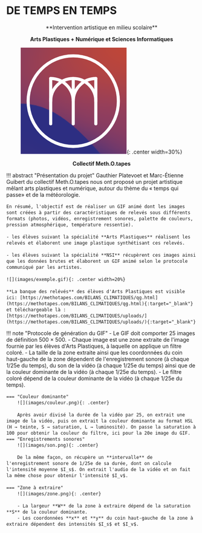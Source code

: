 # DE TEMPS EN TEMPS

<center>
**Intervention artistique en milieu scolaire**

**Arts Plastiques + Numérique et Sciences Informatiques**

![](images/logo_methotapes.png){: .center width=30%} 

**Collectif Meth.O.tapes**
</center>


!!! abstract "Présentation du projet"
    Gauthier Platevoet et Marc-Étienne Guibert du collectif Meth.O.tapes nous ont proposé un projet artistique mêlant arts plastiques et numérique, autour du thème du « temps qui passe» et  de la météorologie.

    En résumé, l'objectif est de réaliser un GIF animé dont les images sont créées à partir des caractéristiques de relevés sous différents formats (photos, vidéos, enregistrement sonores, palette de couleurs, pression atmosphérique, température ressentie).

    - les élèves suivant la spécialité **Arts Plastiques** réalisent les relevés et élaborent une image plastique synthétisant ces relevés.

    - les élèves suivant la spécialité **NSI** récupèrent ces images ainsi que les données brutes et élaborent un GIF animé selon le protocole communiqué par les artistes.

    ![](images/exemple.gif){: .center width=20%} 

    **La banque des relévés** des élèves d'Arts Plastiques est visible ici: [https://methotapes.com/BILANS_CLIMATIQUES/qg.html](https://methotapes.com/BILANS_CLIMATIQUES/qg.html){:target="_blank"}  et téléchargeable là : [https://methotapes.com/BILANS_CLIMATIQUES/uploads/](https://methotapes.com/BILANS_CLIMATIQUES/uploads/){:target="_blank"} 


!!! note "Protocole de génération du GIF"
    - Le GIF doit comporter 25 images de définition 500 × 500.
    - Chaque image est une zone extraite de l'image fournie par les élèves d'Arts Plastiques, à laquelle on applique un filtre coloré.
    - La taille de la zone extraite ainsi que les coordonnées du coin haut-gauche de la zone dépendent de l'enregistrement sonore (à chaque 1/25e du temps), du son de la vidéo (à chaque 1/25e du temps) ainsi que de la couleur dominante de la vidéo (à chaque 1/25e du temps).
    - Le filtre coloré dépend de la couleur dominante de la vidéo (à chaque 1/25e du temps).

    === "Couleur dominante"
        ![](images/couleur.png){: .center} 

        Après avoir divisé la durée de la vidéo par 25, on extrait une image de la vidéo, puis on extrait la couleur dominante au format HSL (H → teinte, S → saturation, L → luminosité). On passe la saturation à 100 pour obtenir la couleur du filtre, ici pour la 20e image du GIF.
    === "Enregistrements sonores"
        ![](images/son.png){: .center} 

        De la même façon, on récupère un **intervalle** de l'enregistrement sonore de 1/25e de sa durée, dont on calcule l'intensité moyenne $I_s$. On extrait l'audio de la vidéo et on fait la même chose pour obtenir l'intensité $I_v$.

    === "Zone à extraire"
        ![](images/zone.png){: .center} 

        - La largeur **W** de la zone à extraire dépend de la saturation **S** de la couleur dominante.
        - Les coordonnées **x** et **y** du coin haut-gauche de la zone à extraire dépendent des intensités $I_s$ et $I_v$.
